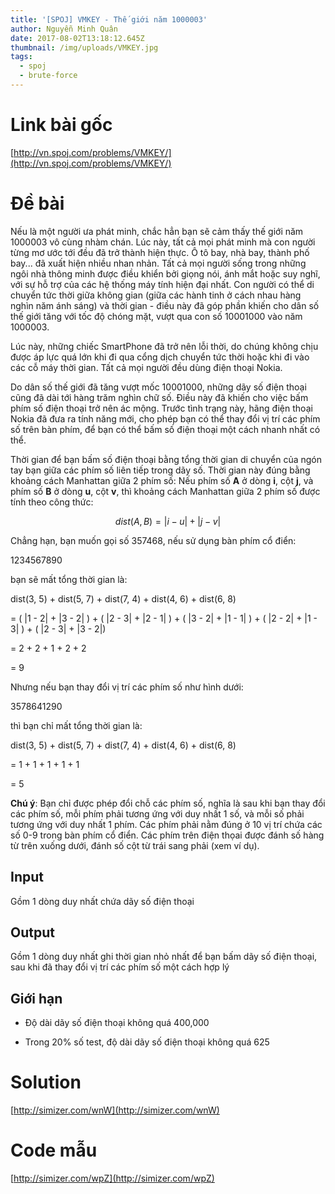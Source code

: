 ```yaml
---
title: '[SPOJ] VMKEY - Thế giới năm 1000003'
author: Nguyễn Minh Quân
date: 2017-08-02T13:18:12.645Z
thumbnail: /img/uploads/VMKEY.jpg
tags:
  - spoj
  - brute-force
---
```

# Link bài gốc

[http://vn.spoj.com/problems/VMKEY/](http://vn.spoj.com/problems/VMKEY/)

# Đề bài

Nếu là một người ưa phát minh, chắc hẳn bạn sẽ cảm thấy thế giới năm 1000003 vô cùng nhàm chán. Lúc này, tất cả mọi phát minh mà con người từng mơ ước tới đều đã trở thành hiện thực. Ô tô bay, nhà bay, thành phố bay... đã xuất hiện nhiều nhan nhản. Tất cả mọi người sống trong những ngôi nhà thông minh được điều khiển bởi giọng nói, ánh mắt hoặc suy nghĩ, với sự hỗ trợ của các hệ thống máy tính hiện đại nhất. Con người có thể di chuyển tức thời giữa không gian (giữa các hành tinh ở cách nhau hàng nghìn năm ánh sáng) và thời gian - điều này đã góp phần khiến cho dân số thế giới tăng với tốc độ chóng mặt, vượt qua con số 10001000 vào năm 1000003.

Lúc này, những chiếc SmartPhone đã trở nên lỗi thời, do chúng không chịu được áp lực quá lớn khi đi qua cổng dịch chuyển tức thời hoặc khi đi vào các cỗ máy thời gian. Tất cả mọi người đều dùng điện thoại Nokia.

Do dân số thế giới đã tăng vượt mốc 10001000, những dãy số điện thoại cũng đã dài tới hàng trăm nghìn chữ số. Điều này đã khiến cho việc bấm phím số điện thoại trở nên ác mộng. Trước tình trạng này, hãng điện thoại Nokia đã đưa ra tính năng mới, cho phép bạn có thể thay đổi vị trí các phím số trên bàn phím, để bạn có thể bấm số điện thoại một cách nhanh nhất có thể.

Thời gian để bạn bấm số điện thoại bằng tổng thời gian di chuyển của ngón tay bạn giữa các phím số liên tiếp trong dãy số. Thời gian này đúng bằng khoảng cách Manhattan giữa 2 phím số: Nếu phím số **A** ở dòng **i**, cột **j**, và phím số **B** ở dòng **u**, cột **v**, thì khoảng cách Manhattan giữa 2 phím số được tính theo công thức:

$$ dist(A, B) = |i - u| + |j - v| $$

Chẳng hạn, bạn muốn gọi số 357468, nếu sử dụng bàn phím cổ điển:

1234567890

bạn sẽ mất tổng thời gian là:

dist(3, 5) \+ dist(5, 7) \+ dist(7, 4) \+ dist(4, 6) \+ dist(6, 8)

= ( |1 - 2| \+ |3 - 2| ) \+ ( |2 - 3| \+ |2 - 1| ) \+ ( |3 - 2| \+ |1 - 1| ) \+ ( |2 - 2| \+ |1 - 3| ) \+ ( |2 - 3| \+ |3 - 2|)

= 2 \+ 2 \+ 1 \+ 2 \+ 2

= 9

Nhưng nếu bạn thay đổi vị trí các phím số như hình dưới:

3578641290

thì bạn chỉ mất tổng thời gian là:

dist(3, 5) \+ dist(5, 7) \+ dist(7, 4) \+ dist(4, 6) \+ dist(6, 8)

= 1 \+ 1 \+ 1 \+ 1 \+ 1

= 5

**Chú ý**: Bạn chỉ được phép đổi chỗ các phím số, nghĩa là sau khi bạn thay đổi các phím số, mỗi phím phải tương ứng với duy nhất 1 số, và mỗi số phải tương ứng với duy nhất 1 phím. Các phím phải nằm đúng ở 10 vị trí chứa các số 0-9 trong bàn phím cổ điển. Các phím trên điện thọai được đánh số hàng từ trên xuống dưới, đánh số cột từ trái sang phải (xem ví dụ).

## Input

Gồm 1 dòng duy nhất chứa dãy số điện thoại

## Output

Gồm 1 dòng duy nhất ghi thời gian nhỏ nhất để bạn bấm dãy số điện thoại, sau khi đã thay đổi vị trí các phím số một cách hợp lý

## Giới hạn

* Độ dài dãy số điện thoại không quá 400,000

* Trong 20% số test, độ dài dãy số điện thoại không quá 625

# Solution

[http://simizer.com/wnW](http://simizer.com/wnW)

# Code mẫu

[http://simizer.com/wpZ](http://simizer.com/wpZ)


